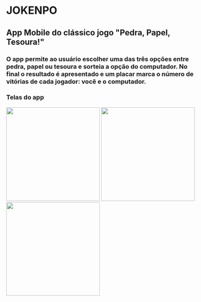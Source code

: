 # JOKENPO

## App Mobile do clássico jogo "Pedra, Papel, Tesoura!"

### O app permite ao usuário escolher uma das três opções entre pedra, papel ou tesoura e sorteia a opção do computador. No final o resultado é apresentado e um placar marca o número de vitórias de cada jogador: você e o computador.

### Telas do app

<img src="https://github.com/ClebertJR/pedra-papel-tesoura-flutter-app/assets/95129252/636b96a5-a52c-4e8c-93f8-fd3c9b4c8d56" width="250px"/>
<img src="https://github.com/ClebertJR/pedra-papel-tesoura-flutter-app/assets/95129252/0c78bf26-cd05-4947-ab58-47fa416be14b" width="250px"/>
<img src="https://github.com/ClebertJR/pedra-papel-tesoura-flutter-app/assets/95129252/13306af6-2513-4c96-9476-d944c7a46ef5" width="250px"/>
